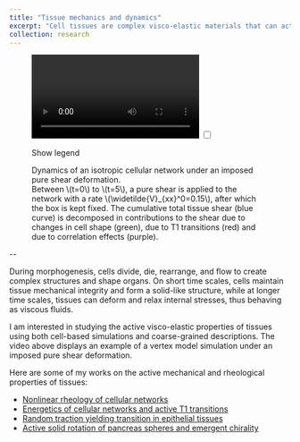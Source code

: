 ```yaml
---
title: "Tissue mechanics and dynamics"
excerpt: "Cell tissues are complex visco-elastic materials that can actively change their properties."
collection: research
---
```


<figure>
  <video controls >
    <source src="/images/movies/mp4/VM_pure_shear.mp4">
    Your browser does not support the video tag.
  </video>

  <input type="checkbox" id="show-legend" class="legend-toggle">

  <label for="show-legend" class="legend-label">Show legend</label>

  <div class="legend-box">
    Dynamics of an isotropic cellular network under an imposed pure shear deformation.
    <br> Between \(t=0\) to \(t=5\), a pure shear is applied to the network with a rate \(\widetilde{V}_{xx}^0=0.15\), after which the box is kept fixed. The cumulative total tissue shear (blue curve) is decomposed in contributions to the shear due to changes in cell shape (green), due to T1 transitions (red) and due to correlation effects (purple).
  </div>
</figure>

--

During morphogenesis, cells divide, die, rearrange, and flow to create complex structures and shape organs. On short time scales, cells maintain tissue mechanical integrity and form a solid-like structure, while at longer time scales, tissues can deform and relax internal stresses, thus behaving as viscous fluids.

I am interested in studying the active visco-elastic properties of tissues using both cell-based simulations and coarse-grained descriptions. The video above displays an example of a vertex model simulation under an imposed pure shear deformation.

Here are some of my works on the active mechanical and rheological properties of tissues:
- [Nonlinear rheology of cellular networks](https://charlieduclut.github.io/publication/2021-09-27-duclut2021nonlinear)
- [Energetics of cellular networks and active T1 transitions](https://charlieduclut.github.io/publication/2022-03-23-duclut2022active)
- [Random traction yielding transition in epithelial tissues](https://charlieduclut.github.io/publication/2023-10-30-amiri2023random)
- [Active solid rotation of pancreas spheres and emergent chirality](https://charlieduclut.github.io/publication/2024-08-08-tan2024emergent)